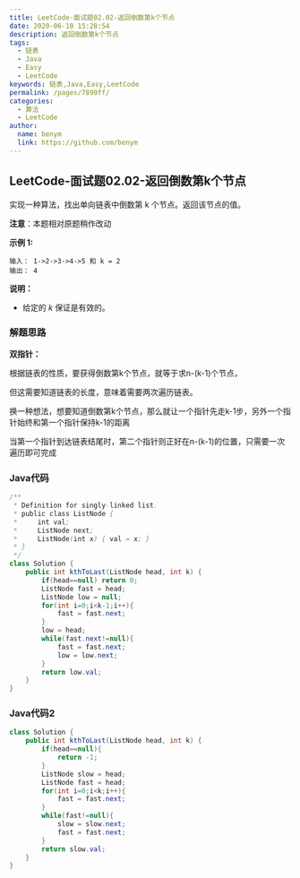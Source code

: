 ```yaml
---
title: LeetCode-面试题02.02-返回倒数第k个节点
date: 2020-06-10 15:28:54
description: 返回倒数第k个节点
tags: 
  - 链表
  - Java
  - Easy
  - LeetCode
keywords: 链表,Java,Easy,LeetCode
permalink: /pages/7899ff/
categories: 
  - 算法
  - LeetCode
author: 
  name: benym
  link: https://github.com/benym
---
```


## LeetCode-面试题02.02-返回倒数第k个节点

实现一种算法，找出单向链表中倒数第 k 个节点。返回该节点的值。

**注意**：本题相对原题稍作改动

 <!--more-->

**示例 1:**

```
输入： 1->2->3->4->5 和 k = 2
输出： 4
```

**说明：**

- 给定的 *k* 保证是有效的。

### 解题思路

**双指针：**

根据链表的性质，要获得倒数第k个节点，就等于求n-(k-1)个节点，

但这需要知道链表的长度，意味着需要两次遍历链表。

换一种想法，想要知道倒数第k个节点，那么就让一个指针先走k-1步，另外一个指针始终和第一个指针保持k-1的距离

当第一个指针到达链表结尾时，第二个指针则正好在n-(k-1)的位置，只需要一次遍历即可完成

### Java代码

```java
/**
 * Definition for singly-linked list.
 * public class ListNode {
 *     int val;
 *     ListNode next;
 *     ListNode(int x) { val = x; }
 * }
 */
class Solution {
    public int kthToLast(ListNode head, int k) {
        if(head==null) return 0;
        ListNode fast = head;
        ListNode low = null;
        for(int i=0;i<k-1;i++){
            fast = fast.next;
        }
        low = head;
        while(fast.next!=null){
            fast = fast.next;
            low = low.next;
        }
        return low.val;
    }
}
```

### Java代码2

```java
class Solution {
    public int kthToLast(ListNode head, int k) {
        if(head==null){
            return -1;
        }
        ListNode slow = head;
        ListNode fast = head;
        for(int i=0;i<k;i++){
            fast = fast.next;
        }
        while(fast!=null){
            slow = slow.next;
            fast = fast.next;
        }
        return slow.val;
    }
}
```

